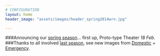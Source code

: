 ```yaml
---
# CONFIGURATION
layout: home
header_image: "assets/images/header_spring2014wrn.jpg"

---
```

###Announcing our [spring season](/current/2014-spring)… first up, Proto-type Theater *18 Feb*.        
###Thanks to all involved [last season](/archive/2013-autumnwinter), see new images from [Domestic](/galleries/2013-domestic) + [Emergency](/galleries/2013-emergency).
